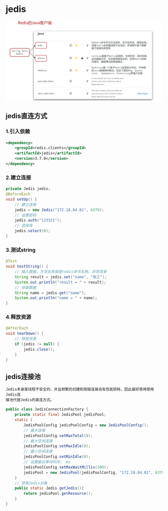 # jedis

![alt text](picture/redis的客户端介绍图.png)

## jedis直连方式

### 1.引入依赖

```xml
<dependency>
    <groupId>redis.clients</groupId>
    <artifactId>jedis</artifactId>
    <version>3.7.0</version>
</dependency>
```

### 2.建立连接

```java
private Jedis jedis;
@BeforeEach
void setUp() {
    // 建立连接
    jedis = new Jedis("172.18.84.81", 6379);
    // 设置密码
    jedis.auth("123321");
    // 选择库
    jedis.select(0);
}
```

### 3.测试string

```java
@Test
void testString() {
    // 插入数据，方法名称就是redis命令名称，非常简单
    String result = jedis.set("name", "张三");
    System.out.println("result = " + result);     
    // 获取数据   
    String name = jedis.get("name");    
    System.out.println("name = " + name);
}
```

### 4.释放资源

```java
@AfterEach
void tearDown() {
    // 释放资源    
    if (jedis != null) {
        jedis.close();    
    }
}
```

## jedis连接池

    Jedis本身是线程不安全的，并且频繁的创建和销毁连接会有性能损耗，因此最好使用使用Jedis连
    接池代替Jedis的直连方式。

```java
public class JedisConnectionFactory {
    private static final JedisPool jedisPool;
    static {
        JedisPoolConfig jedisPoolConfig = new JedisPoolConfig();
        // 最大连接
        jedisPoolConfig.setMaxTotal(8);
        // 最大空闲连接
        jedisPoolConfig.setMaxIdle(8);
        // 最小空闲连接
        jedisPoolConfig.setMinIdle(0);
        // 设置最长等待时间， ms
        jedisPoolConfig.setMaxWaitMillis(200);
        jedisPool = new JedisPool(jedisPoolConfig, "172.18.84.81", 6379,1000);
    }
    // 获取Jedis对象
    public static Jedis getJedis(){
        return jedisPool.getResource();
    }
}
```
